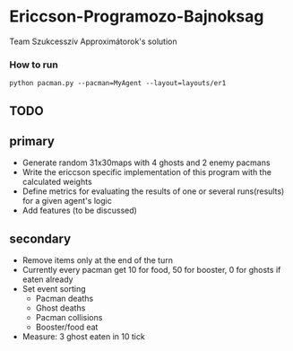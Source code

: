 # Ericcson-Programozo-Bajnoksag
Team Szukcesszív Approximátorok's solution

### How to run
`python pacman.py --pacman=MyAgent --layout=layouts/er1`

TODO
-
primary
-
* Generate random 31x30maps with 4 ghosts and 2 enemy pacmans
* Write the ericcson specific implementation of this program with the calculated weights
* Define metrics for evaluating the results of one or several runs(results) for a given agent's logic
* Add features (to be discussed)

secondary
-
* Remove items only at the end of the turn
* Currently every pacman get 10 for food, 50 for booster, 0 for ghosts if eaten already
* Set event sorting
  * Pacman deaths
  * Ghost deaths
  * Pacman collisions
  * Booster/food eat
* Measure: 3 ghost eaten in 10 tick
